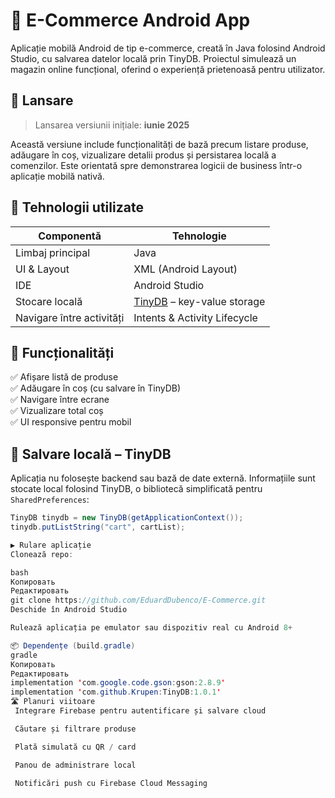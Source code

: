 # 🛒 E-Commerce Android App

Aplicație mobilă Android de tip e-commerce, creată în Java folosind Android Studio, cu salvarea datelor locală prin TinyDB. Proiectul simulează un magazin online funcțional, oferind o experiență prietenoasă pentru utilizator.

## 🚀 Lansare

> Lansarea versiunii inițiale: **iunie 2025**

Această versiune include funcționalități de bază precum listare produse, adăugare în coș, vizualizare detalii produs și persistarea locală a comenzilor. Este orientată spre demonstrarea logicii de business într-o aplicație mobilă nativă.

## 📱 Tehnologii utilizate

| Componentă      | Tehnologie                  |
|------------------|------------------------------|
| Limbaj principal | Java                         |
| UI & Layout      | XML (Android Layout)         |
| IDE              | Android Studio               |
| Stocare locală   | [TinyDB](https://github.com/Krupen/TinyDB) – key-value storage |
| Navigare între activități | Intents & Activity Lifecycle |


## 🔧 Funcționalități

✅ Afișare listă de produse  
✅ Adăugare în coș (cu salvare în TinyDB)  
✅ Navigare între ecrane  
✅ Vizualizare total coș  
✅ UI responsive pentru mobil

## 🔌 Salvare locală – TinyDB

Aplicația nu folosește backend sau bază de date externă. Informațiile sunt stocate local folosind TinyDB, o bibliotecă simplificată pentru `SharedPreferences`:

```java
TinyDB tinydb = new TinyDB(getApplicationContext());
tinydb.putListString("cart", cartList);

▶️ Rulare aplicație
Clonează repo:

bash
Копировать
Редактировать
git clone https://github.com/EduardDubenco/E-Commerce.git
Deschide în Android Studio

Rulează aplicația pe emulator sau dispozitiv real cu Android 8+

📦 Dependențe (build.gradle)
gradle
Копировать
Редактировать
implementation 'com.google.code.gson:gson:2.8.9'
implementation 'com.github.Krupen:TinyDB:1.0.1'
🛣️ Planuri viitoare
 Integrare Firebase pentru autentificare și salvare cloud

 Căutare și filtrare produse

 Plată simulată cu QR / card

 Panou de administrare local

 Notificări push cu Firebase Cloud Messaging
